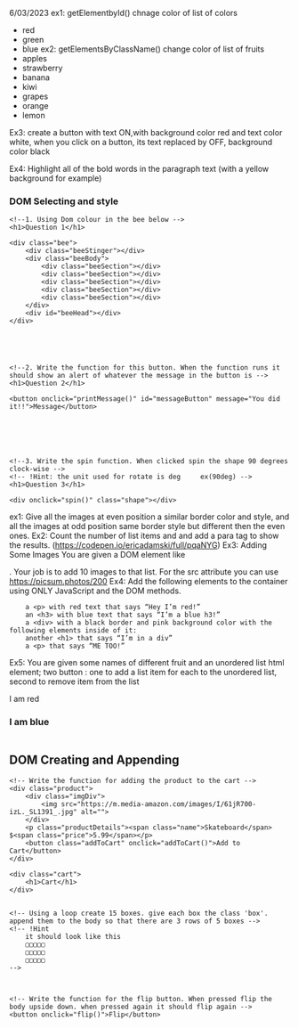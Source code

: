 6/03/2023
ex1: getElementbyId() chnage color of list of colors
- red
- green
- blue
ex2: getElementsByClassName() change color of list of fruits
- apples
- strawberry
- banana
- kiwi
- grapes
- orange
- lemon

Ex3: create a button with text ON,with background color red and text color white, when you click on a button, its text replaced by OFF, background color black

Ex4: Highlight all of the bold words in the paragraph text (with a yellow background for example)

<h3>DOM Selecting and style</h3>


    <!--1. Using Dom colour in the bee below -->
    <h1>Question 1</h1>

    <div class="bee">
        <div class="beeStinger"></div>
        <div class="beeBody">
            <div class="beeSection"></div>
            <div class="beeSection"></div>
            <div class="beeSection"></div>
            <div class="beeSection"></div>
            <div class="beeSection"></div>
        </div>
        <div id="beeHead"></div>
    </div>





    <!--2. Write the function for this button. When the function runs it should show an alert of whatever the message in the button is -->
    <h1>Question 2</h1>

    <button onclick="printMessage()" id="messageButton" message="You did it!!">Message</button>






    <!--3. Write the spin function. When clicked spin the shape 90 degrees clock-wise -->
    <!-- !Hint: the unit used for rotate is deg     ex(90deg) -->
    <h1>Question 3</h1>

    <div onclick="spin()" class="shape"></div>




ex1:
Give all the images at even position a similar border color and style, and all the images at odd position same border style but different then the even ones.
Ex2: 
Count the number of list items and and add a para tag to show the results.
(https://codepen.io/ericadamski/full/pqaNYG)
Ex3: Adding Some Images
You are given a DOM element like <ul class="iamge-list"></ul>. Your job is to add 10 images to that list. For the src attribute you can use https://picsum.photos/200
Ex4:
Add the following elements to the container using ONLY JavaScript and the DOM methods.

		a <p> with red text that says “Hey I’m red!”
		an <h3> with blue text that says “I’m a blue h3!”
		a <div> with a black border and pink background color with the following elements inside of it:
		another <h1> that says “I’m in a div”
		a <p> that says “ME TOO!”
Ex5:
You are given some names of different fruit and an unordered list html element; two button : one to add a list item for each to the unordered list, second to remove item from the list	



<ul>
</ul>


<p>I am red
<h3>I am blue
<div>
	<h1>
	<p>
</div>

<h2>DOM Creating and Appending</h2>

    <!-- Write the function for adding the product to the cart -->
    <div class="product">
        <div class="imgDiv">
            <img src="https://m.media-amazon.com/images/I/61jR700-izL._SL1391_.jpg" alt="">
        </div>
        <p class="productDetails"><span class="name">Skateboard</span> $<span class="price">5.99</span></p>
        <button class="addToCart" onclick="addToCart()">Add to Cart</button>
    </div>

    <div class="cart">
        <h1>Cart</h1>
    </div>


    <!-- Using a loop create 15 boxes. give each box the class 'box'. append them to the body so that there are 3 rows of 5 boxes -->
    <!-- !Hint
        it should look like this
        ▢▢▢▢▢
        ▢▢▢▢▢
        ▢▢▢▢▢
    -->



    <!-- Write the function for the flip button. When pressed flip the body upside down. when pressed again it should flip again -->
    <button onclick="flip()">Flip</button>

